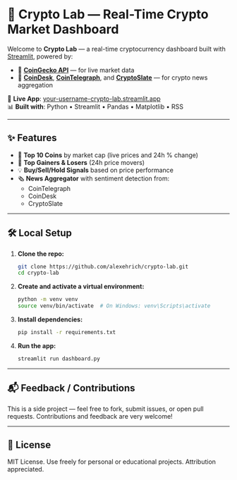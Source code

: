 # 🧠 Crypto Lab — Real-Time Crypto Market Dashboard

Welcome to **Crypto Lab** — a real-time cryptocurrency dashboard built with [Streamlit](https://streamlit.io), powered by:

- 🦎 [**CoinGecko API**](https://www.coingecko.com/en/api) — for live market data  
- 📰 [**CoinDesk**](https://www.coindesk.com/), [**CoinTelegraph**](https://cointelegraph.com/), and [**CryptoSlate**](https://cryptoslate.com/) — for crypto news aggregation

🔗 **Live App**: [your-username-crypto-lab.streamlit.app](https://crypto-lab-j9mhwjdqrxrtmqcti6xxuv.streamlit.app/)  
📊 **Built with**: Python • Streamlit • Pandas • Matplotlib • RSS

---

## ✨ Features

- 🔹 **Top 10 Coins** by market cap (live prices and 24h % change)
- 🚀 **Top Gainers & Losers** (24h price movers)
- 💡 **Buy/Sell/Hold Signals** based on price performance
- 🗞️ **News Aggregator** with sentiment detection from:
  - CoinTelegraph  
  - CoinDesk  
  - CryptoSlate  

---

## 🛠️ Local Setup

1. **Clone the repo:**

   ```bash
   git clone https://github.com/alexehrich/crypto-lab.git
   cd crypto-lab
   ```

2. **Create and activate a virtual environment:**

   ```bash
   python -m venv venv
   source venv/bin/activate  # On Windows: venv\Scripts\activate
   ```

3. **Install dependencies:**

   ```bash
   pip install -r requirements.txt
   ```

4. **Run the app:**

   ```bash
   streamlit run dashboard.py
   ```

---

## 📬 Feedback / Contributions

This is a side project — feel free to fork, submit issues, or open pull requests. Contributions and feedback are very welcome!

---

## 📄 License

MIT License. Use freely for personal or educational projects. Attribution appreciated.
